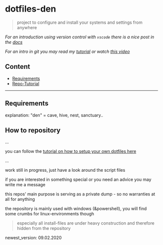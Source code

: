 # dotfiles-den

> project to configure and install your systems and settings from anywhere

*For an introduction using version control with `vscode` there is a nice post in the [docs](https://code.visualstudio.com/docs/editor/versioncontrol)*

*For an intro in git you may read my [tutorial](basic-tutorials/how-to_init_a_git_repo.md) or watch [this video](https://www.youtube.com/watch?v=SWYqp7iY_Tc)*

## Content

- [Requirements](#requirements)
- [Repo-Tutorial](#how-to-repository)

---

## Requirements

explanation: "den" = cave, hive, nest, sanctuary..

## How to repository

...

you can follow the [tutorial on how to setup your own dotfiles here](tutorials/how-to_denfiles.md)

...

work still in progress, just have a look around the script files

if you are interested in something special or you need an advice you may write me a message

this repos' main purpose is serving as a private dump - so no warranties at all for anything

the repository is mainly used with windows (&powershell), you will find some crumbs for linux-environments though

> especially all install-files are under heavy construction and therefore hidden from the repository

newest_version: 09.02.2020
